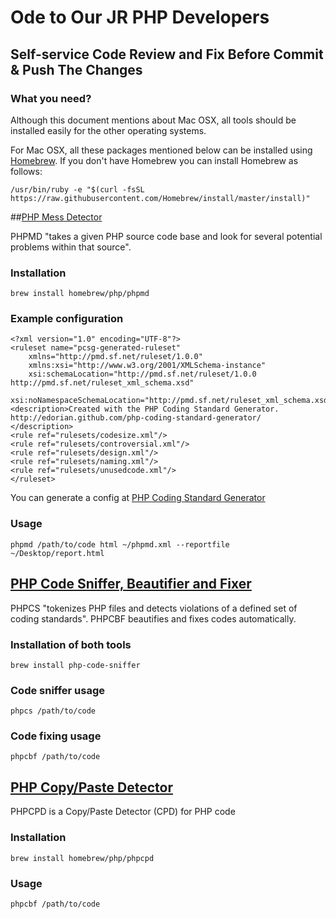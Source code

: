 
# Ode to Our JR PHP Developers
## Self-service Code Review and Fix Before Commit & Push The Changes

### What you need?

Although this document mentions about Mac OSX, all tools should be installed easily for the other operating systems.


For Mac OSX,  all these packages mentioned below can be installed using [Homebrew](http://brew.sh/). If you don't have Homebrew you can install Homebrew as follows:

```
/usr/bin/ruby -e "$(curl -fsSL https://raw.githubusercontent.com/Homebrew/install/master/install)"
```


##[PHP Mess Detector](https://phpmd.org/)

PHPMD "takes a given PHP source code base and look for several potential problems within that source".

### Installation
```
brew install homebrew/php/phpmd
```

### Example configuration
```
<?xml version="1.0" encoding="UTF-8"?>
<ruleset name="pcsg-generated-ruleset" 
    xmlns="http://pmd.sf.net/ruleset/1.0.0" 
    xmlns:xsi="http://www.w3.org/2001/XMLSchema-instance" 
    xsi:schemaLocation="http://pmd.sf.net/ruleset/1.0.0 http://pmd.sf.net/ruleset_xml_schema.xsd"
    xsi:noNamespaceSchemaLocation="http://pmd.sf.net/ruleset_xml_schema.xsd">
<description>Created with the PHP Coding Standard Generator. http://edorian.github.com/php-coding-standard-generator/
</description>
<rule ref="rulesets/codesize.xml"/>
<rule ref="rulesets/controversial.xml"/>
<rule ref="rulesets/design.xml"/>
<rule ref="rulesets/naming.xml"/>
<rule ref="rulesets/unusedcode.xml"/>
</ruleset>
```

You can generate a config at [PHP Coding Standard Generator](http://edorian.github.io/php-coding-standard-generator/#phpmd)

### Usage
```
phpmd /path/to/code html ~/phpmd.xml --reportfile ~/Desktop/report.html
```

## [PHP Code Sniffer, Beautifier and Fixer](https://github.com/squizlabs/PHP_CodeSniffer)

PHPCS "tokenizes PHP files and detects violations of a defined set of coding standards". 
PHPCBF beautifies and fixes codes automatically.

### Installation of both tools
```
brew install php-code-sniffer

```
### Code sniffer usage
```
phpcs /path/to/code
```

### Code fixing usage
```
phpcbf /path/to/code
```


## [PHP Copy/Paste Detector](https://github.com/sebastianbergmann/phpcpd)
PHPCPD is a Copy/Paste Detector (CPD) for PHP code

### Installation
```
brew install homebrew/php/phpcpd
```
### Usage
```
phpcbf /path/to/code
```